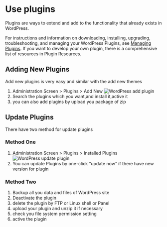 # Use plugins

Plugins are ways to extend and add to the functionality that already exists in WordPress.

For instructions and information on downloading, installing, upgrading, troubleshooting, and managing your WordPress Plugins, see [Managing Plugins](https://codex.wordpress.org/Managing_Plugins). If you want to develop your own plugin, there is a comprehensive list of resources in Plugin Resources.

## Adding New Plugins

Add new plugins is very easy and similar with the add new themes

1. Administration Screen > Plugins > Add New
   ![WordPress add plugin](https://libs.websoft9.com/Websoft9/DocsPicture/en/wordpress/wordpress-addnewplugin-websoft9.png)
2. Search the plugins which you want,and install it,active it
3. you can also add plugins by upload you package of zip


## Update Plugins

There have two method for update plugins

### Method One

1. Administration Screen > Plugins > Installed Plugins
   ![WordPress update plugin](https://libs.websoft9.com/Websoft9/DocsPicture/en/wordpress/wordpress-updateplugin-websoft9.png)
2. You can update Plugins by one-click “update now” if there have new version for plugin

### Method Two

1. Backup all you data and files of WordPress site
2. Deactivate the plugin
3. delete the plugin by FTP or Linux shell or Panel
4. upload your plugin and unzip it if necessary
5. check you file system permission setting
6. active the plugin